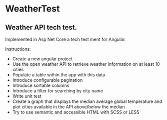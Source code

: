 # WeatherTest

## Weather API tech test.
Implemented in Asp Net Core a tech test ment for Angular.

Instructions:
* Create a new angular project
* Use the open weather API to retrieve weather information on at least 10 cities
* Populate a table within the app with this data
* Introduce configurable pagination
* Introduce sortable columns
* Introduce a filter for searching by city name
* Write unit test
* Create a graph that displays the median average global temperature and plot cities available in the API above/below the median
* Try to use semantic and accessible HTML with SCSS or LESS
